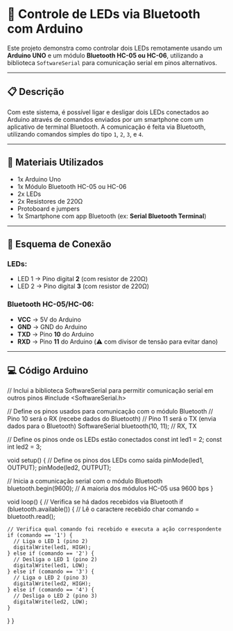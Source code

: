 # 🔌 Controle de LEDs via Bluetooth com Arduino

Este projeto demonstra como controlar dois LEDs remotamente usando um **Arduino UNO** e um módulo **Bluetooth HC-05 ou HC-06**, utilizando a biblioteca `SoftwareSerial` para comunicação serial em pinos alternativos.

---

## 📋 Descrição

Com este sistema, é possível ligar e desligar dois LEDs conectados ao Arduino através de comandos enviados por um smartphone com um aplicativo de terminal Bluetooth. A comunicação é feita via Bluetooth, utilizando comandos simples do tipo `1`, `2`, `3`, e `4`.

---

## 🧰 Materiais Utilizados

- 1x Arduino Uno  
- 1x Módulo Bluetooth HC-05 ou HC-06  
- 2x LEDs  
- 2x Resistores de 220Ω  
- Protoboard e jumpers  
- 1x Smartphone com app Bluetooth (ex: **Serial Bluetooth Terminal**)

---

## 🧠 Esquema de Conexão

### LEDs:
- LED 1 → Pino digital **2** (com resistor de 220Ω)
- LED 2 → Pino digital **3** (com resistor de 220Ω)

### Bluetooth HC-05/HC-06:
- **VCC** → 5V do Arduino  
- **GND** → GND do Arduino  
- **TXD** → Pino **10** do Arduino  
- **RXD** → Pino **11** do Arduino (⚠️ com divisor de tensão para evitar dano)

---

## 💻 Código Arduino

// Inclui a biblioteca SoftwareSerial para permitir comunicação serial em outros pinos
#include <SoftwareSerial.h>

// Define os pinos usados para comunicação com o módulo Bluetooth
// Pino 10 será o RX (recebe dados do Bluetooth)
// Pino 11 será o TX (envia dados para o Bluetooth)
SoftwareSerial bluetooth(10, 11); // RX, TX

// Define os pinos onde os LEDs estão conectados
const int led1 = 2;
const int led2 = 3;

void setup() {
  // Define os pinos dos LEDs como saída
  pinMode(led1, OUTPUT);
  pinMode(led2, OUTPUT);

  // Inicia a comunicação serial com o módulo Bluetooth
  bluetooth.begin(9600); // A maioria dos módulos HC-05 usa 9600 bps
}

void loop() {
  // Verifica se há dados recebidos via Bluetooth
  if (bluetooth.available()) {
    // Lê o caractere recebido
    char comando = bluetooth.read();   

    // Verifica qual comando foi recebido e executa a ação correspondente
    if (comando == '1') {
      // Liga o LED 1 (pino 2)
      digitalWrite(led1, HIGH);
    } else if (comando == '2') {
      // Desliga o LED 1 (pino 2)
      digitalWrite(led1, LOW);
    } else if (comando == '3') {
      // Liga o LED 2 (pino 3)
      digitalWrite(led2, HIGH);
    } else if (comando == '4') {
      // Desliga o LED 2 (pino 3)
      digitalWrite(led2, LOW);
    }
  }
}
